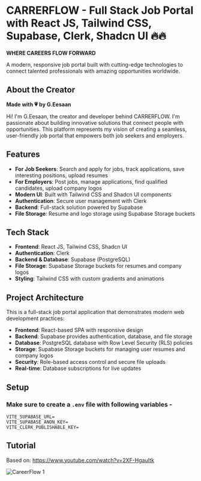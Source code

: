 # CARRERFLOW - Full Stack Job Portal with React JS, Tailwind CSS, Supabase, Clerk, Shadcn UI 🔥🔥

**WHERE CAREERS FLOW FORWARD**

A modern, responsive job portal built with cutting-edge technologies to connect talented professionals with amazing opportunities worldwide.

## About the Creator

**Made with 💗 by G.Eesaan**

Hi! I'm G.Eesaan, the creator and developer behind CARRERFLOW. I'm passionate about building innovative solutions that connect people with opportunities. This platform represents my vision of creating a seamless, user-friendly job portal that empowers both job seekers and employers.

## Features

- **For Job Seekers**: Search and apply for jobs, track applications, save interesting positions, upload resumes
- **For Employers**: Post jobs, manage applications, find qualified candidates, upload company logos
- **Modern UI**: Built with Tailwind CSS and Shadcn UI components
- **Authentication**: Secure user management with Clerk
- **Backend**: Full-stack solution powered by Supabase
- **File Storage**: Resume and logo storage using Supabase Storage buckets

## Tech Stack

- **Frontend**: React JS, Tailwind CSS, Shadcn UI
- **Authentication**: Clerk
- **Backend & Database**: Supabase (PostgreSQL)
- **File Storage**: Supabase Storage buckets for resumes and company logos
- **Styling**: Tailwind CSS with custom gradients and animations

## Project Architecture

This is a full-stack job portal application that demonstrates modern web development practices:

- **Frontend**: React-based SPA with responsive design
- **Backend**: Supabase provides authentication, database, and file storage
- **Database**: PostgreSQL database with Row Level Security (RLS) policies
- **Storage**: Supabase Storage buckets for managing user resumes and company logos
- **Security**: Role-based access control and secure file uploads
- **Real-time**: Database subscriptions for live updates

## Setup

### Make sure to create a `.env` file with following variables -

```
VITE_SUPABASE_URL=
VITE_SUPABASE_ANON_KEY=
VITE_CLERK_PUBLISHABLE_KEY=
```

## Tutorial

Based on: https://www.youtube.com/watch?v=2XF-HgauItk

![CareerFlow 1](https://github.com/user-attachments/assets/1da23b25-1f29-4402-be74-03685d9b732d)
